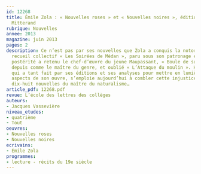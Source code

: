 ```yaml
---
id: 12268
title: Émile Zola : « Nouvelles roses » et « Nouvelles noires », édition d’Henri
  Mitterand
rubrique: Nouvelles
annee: 2013
magazine: juin 2013
pages: 2
description: Ce n’est pas par ses nouvelles que Zola a conquis la notoriété : du
  recueil collectif « Les Soirées de Médan », paru sous son patronage en 1880, la
  postérité a retenu le chef-d’œuvre du jeune Maupassant, « Boule de suif », consacré
  depuis comme le maître du genre, et oublié « L’Attaque du moulin ». Henri Mitterand,
  qui a tant fait par ses éditions et ses analyses pour mettre en lumière les divers
  aspects de son œuvre, s’emploie aujourd’hui à combler cette injustice en publiant
  dix-huit nouvelles du maître du naturalisme…
article_pdf: 12268.pdf
revue: L’école des lettres des collèges
auteurs:
- Jacques Vassevière
niveau_etudes:
- quatrième
- Tout
oeuvres:
- Nouvelles roses
- Nouvelles noires
ecrivains:
- Émile Zola
programmes:
- lecture - récits du 19e siècle
---
```

